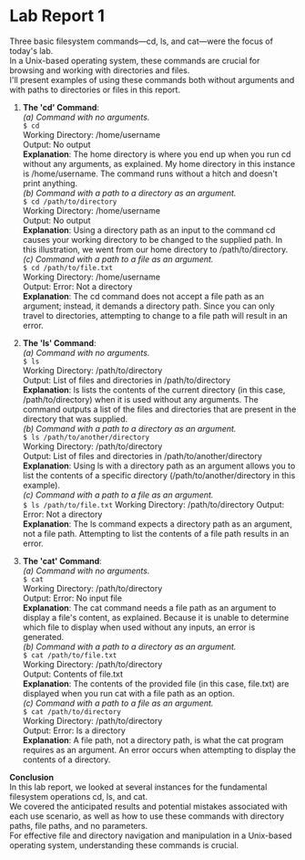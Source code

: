 # **Lab Report 1**

Three basic filesystem commands—cd, ls, and cat—were the focus of today's lab.  
In a Unix-based operating system, these commands are crucial for browsing and working with directories and files.  
I'll present examples of using these commands both without arguments and with paths to directories or files in this report.  

 1) **The 'cd' Command**:  
*(a) Command with no arguments.*    
```$ cd```  
Working Directory: /home/username  
Output: No output  
**Explanation**: The home directory is where you end up when you run cd without any arguments, as explained. My home directory in this instance is /home/username. The command runs without a hitch and doesn't print anything.    
*(b) Command with a path to a directory as an argument.*    
```$ cd /path/to/directory```  
Working Directory: /home/username  
Output: No output  
**Explanation**: Using a directory path as an input to the command cd causes your working directory to be changed to the supplied path. In this illustration, we went from our home directory to /path/to/directory.    
*(c)  Command with a path to a file as an argument.*     
```$ cd /path/to/file.txt```  
Working Directory: /home/username  
Output: Error: Not a directory  
**Explanation**: The cd command does not accept a file path as an argument; instead, it demands a directory path. Since you can only travel to directories, attempting to change to a file path will result in an error.    

 3) **The 'ls' Command**:  
*(a) Command with no arguments.*    
```$ ls```  
Working Directory: /path/to/directory  
Output: List of files and directories in /path/to/directory  
**Explanation**: ls lists the contents of the current directory (in this case, /path/to/directory) when it is used without any arguments. The command outputs a list of the files and directories that are present in the directory that was supplied.    
*(b) Command with a path to a directory as an argument.*   
```$ ls /path/to/another/directory```  
Working Directory: /path/to/directory  
Output: List of files and directories in /path/to/another/directory  
**Explanation**: Using ls with a directory path as an argument allows you to list the contents of a specific directory (/path/to/another/directory in this example).  
*(c) Command with a path to a file as an argument.*    
```$ ls /path/to/file.txt```
Working Directory: /path/to/directory
Output: Error: Not a directory  
**Explanation**: The ls command expects a directory path as an argument, not a file path. Attempting to list the contents of a file path results in an error.

  
 5) **The 'cat' Command**:    
*(a) Command with no arguments.*    
```$ cat```  
Working Directory: /path/to/directory  
Output: Error: No input file  
**Explanation**: The cat command needs a file path as an argument to display a file's content, as explained. Because it is unable to determine which file to display when used without any inputs, an error is generated.  
*(b) Command with a path to a directory as an argument.*  
```$ cat /path/to/file.txt```  
Working Directory: /path/to/directory  
Output: Contents of file.txt  
**Explanation**: The contents of the provided file (in this case, file.txt) are displayed when you run cat with a file path as an option.   
 *(c) Command with a path to a file as an argument.*   
```$ cat /path/to/directory```  
Working Directory: /path/to/directory  
Output: Error: Is a directory  
**Explanation**: A file path, not a directory path, is what the cat program requires as an argument. An error occurs when attempting to display the contents of a directory.  

**Conclusion**  
In this lab report, we looked at several instances for the fundamental filesystem operations cd, ls, and cat.  
We covered the anticipated results and potential mistakes associated with each use scenario, as well as how to use these commands with directory paths, file paths, and no parameters.  
For effective file and directory navigation and manipulation in a Unix-based operating system, understanding these commands is crucial.





